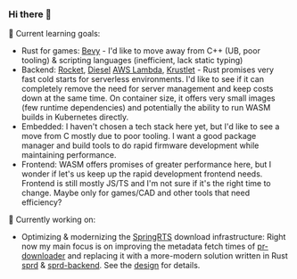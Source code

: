 ### Hi there 👋

🌱 Current learning goals:
- Rust for games: [Bevy](https://github.com/bevyengine/bevy) - I'd like to move away from C++ (UB, poor tooling) & scripting languages (inefficient, lack static typing)
- Backend: [Rocket](https://rocket.rs/), [Diesel](https://github.com/diesel-rs/diesel) [AWS Lambda](https://github.com/awslabs/aws-lambda-rust-runtime), [Krustlet](https://github.com/krustlet/krustlet) - Rust promises very fast cold starts for serverless environments. I'd like to see if it can completely remove the need for server management and keep costs down at the same time. On container size, it offers very small images (few runtime dependencies) and potentially the ability to run WASM builds in Kubernetes directly.
- Embedded: I haven't chosen a tech stack here yet, but I'd like to see a move from C mostly due to poor tooling. I want a good package manager and build tools to do rapid firmware development while maintaining performance.
- Frontend: WASM offers promises of greater performance here, but I wonder if let's us keep up the rapid development frontend needs. Frontend is still mostly JS/TS and I'm not sure if it's the right time to change. Maybe only for games/CAD and other tools that need efficiency?

🔭 Currently working on:
- Optimizing & modernizing the [SpringRTS](https://springrts.com/) download infrastructure: Right now my main focus is on improving the metadata fetch times of [pr-downloader](https://github.com/spring/pr-downloader) and replacing it with a more-modern solution written in Rust [sprd](https://github.com/gajop/sprd) & [sprd-backend](https://github.com/gajop/sprd-backend). See the [design](https://github.com/gajop/sprd-backend#sprd-backend) for details.

<!--
**gajop/gajop** is a ✨ _special_ ✨ repository because its `README.md` (this file) appears on your GitHub profile.

Here are some ideas to get you started:

- 🔭 I’m currently working on ...
- 🌱 I’m currently learning ...
- 👯 I’m looking to collaborate on ...
- 🤔 I’m looking for help with ...
- 💬 Ask me about ...
- 📫 How to reach me: ...
- 😄 Pronouns: ...
- ⚡ Fun fact: ...
-->
